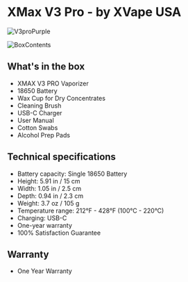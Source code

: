 # XMax V3 Pro - by XVape USA
![V3proPurple](https://user-images.githubusercontent.com/104687767/166159473-976e0cef-9986-4786-b8dd-7076b9ee70da.png)


![BoxContents](https://user-images.githubusercontent.com/104687767/166159504-f6dab630-3bf9-49d6-879d-715efa6ab0e4.png)

## What's in the box
- XMAX V3 PRO Vaporizer
- 18650 Battery
- Wax Cup for Dry Concentrates
- Cleaning Brush
- USB-C Charger
- User Manual
- Cotton Swabs
- Alcohol Prep Pads

## Technical specifications
- Battery capacity: Single 18650 Battery
- Height: 5.91 in / 15 cm
- Width: 1.05 in / 2.5 cm
- Depth: 0.94 in / 2.3 cm
- Weight: 3.7 oz / 105 g
- Temperature range: 212°F - 428°F (100°C - 220°C)
- Charging: USB-C
- One-year warranty
- 100% Satisfaction Guarantee

## Warranty
- One Year Warranty
